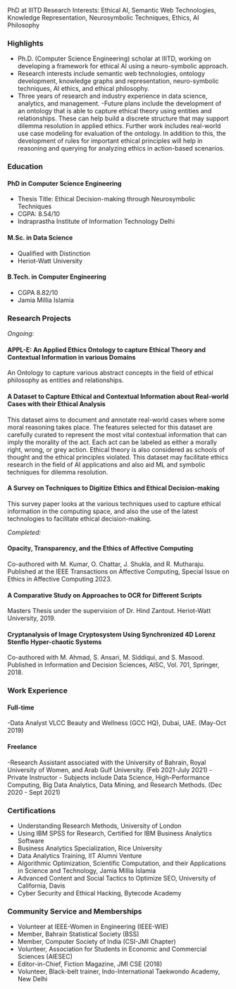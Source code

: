 PhD at IIITD
Research Interests: Ethical AI, Semantic Web Technologies, Knowledge Representation, Neurosymbolic Techniques, Ethics, AI Philosophy

### Highlights
- Ph.D. (Computer Science Engineering) scholar at IIITD, working on developing a framework for ethical AI using a neuro-symbolic approach.
- Research interests include semantic web technologies, ontology development, knowledge graphs and representation, neuro-symbolic techniques, AI ethics, and ethical philosophy.
- Three years of research and industry experience in data science, analytics, and management.
 -Future plans include the development of an ontology that is able to capture ethical theory using entities and relationships. These can help build a discrete structure that may support dilemma resolution in applied ethics. Further work includes real-world use case modeling for evaluation of the ontology. In addition to this, the development of rules for important ethical principles will help in reasoning and querying for analyzing ethics in action-based scenarios.

### Education
#### PhD in Computer Science Engineering
- Thesis Title: Ethical Decision-making through Neurosymbolic Techniques
- CGPA: 8.54/10
- Indraprastha Institute of Information Technology Delhi

#### M.Sc. in Data Science 
- Qualified with Distinction
- Heriot-Watt University

#### B.Tech. in Computer Engineering
- CGPA 8.82/10
- Jamia Millia Islamia

### Research Projects
<i>Ongoing:</i>
#### APPL-E: An Applied Ethics Ontology to capture Ethical Theory and Contextual Information in various Domains
An Ontology to capture various abstract concepts in the field of ethical philosophy as entities and relationships.

#### A Dataset to Capture Ethical and Contextual Information about Real-world Cases with their Ethical Analysis
This dataset aims to document and annotate real-world cases where some moral reasoning takes place. The features selected for this dataset are carefully curated to represent the most vital contextual information that can imply the morality of the act. Each act can be labeled as either a morally right, wrong, or grey action. Ethical theory is also considered as schools of thought and the ethical principles violated. This dataset may facilitate ethics research in the field of AI applications and also aid ML and symbolic techniques for dilemma resolution. 

#### A Survey on Techniques to Digitize Ethics and Ethical Decision-making
This survey paper looks at the various techniques used to capture ethical information in the computing space, and also the use of the latest technologies to facilitate ethical decision-making.

<i>Completed: </i>
#### Opacity, Transparency, and the Ethics of Affective Computing
Co-authored with M. Kumar, O. Chattar, J. Shukla, and R. Mutharaju. Published at the IEEE Transactions on Affective Computing, Special Issue on Ethics in Affective Computing 2023.

#### A Comparative Study on Approaches to OCR for Different Scripts
Masters Thesis under the supervision of Dr. Hind Zantout. Heriot-Watt University, 2019.

#### Cryptanalysis of Image Cryptosystem Using Synchronized 4D Lorenz Stenflo Hyper-chaotic Systems
Co-authored with M. Ahmad, S. Ansari, M. Siddiqui, and S. Masood. Published in Information and Decision Sciences, AISC, Vol. 701, Springer, 2018.

### Work Experience
#### Full-time
-Data Analyst VLCC Beauty and Wellness (GCC HQ), Dubai, UAE. (May-Oct 2019)
#### Freelance
-Research Assistant associated with the University of Bahrain, Royal University of Women, and Arab Gulf University. (Feb 2021-July 2021)
-Private Instructor - Subjects include Data Science, High-Performance Computing, Big Data Analytics, Data Mining, and Research Methods. (Dec 2020 - Sept 2021)

### Certifications
- Understanding Research Methods, University of London
- Using IBM SPSS for Research, Certified for IBM Business Analytics Software
- Business Analytics Specialization, Rice University
- Data Analytics Training, IIT Alumni Venture
- Algorithmic Optimization, Scientific Computation, and their Applications in Science and Technology, Jamia Millia Islamia
- Advanced Content and Social Tactics to Optimize SEO, University of California, Davis
- Cyber Security and Ethical Hacking, Bytecode Academy

### Community Service and Memberships
- Volunteer at IEEE-Women in Engineering (IEEE-WIE)
- Member, Bahrain Statistical Society (BSS)
- Member, Computer Society of India (CSI-JMI Chapter)
- Volunteer, Association for Students in Economic and Commercial Sciences (AIESEC)
- Editor-in-Chief, Fiction Magazine, JMI CSE (2018) 
- Volunteer, Black-belt trainer, Indo-International Taekwondo Academy, New Delhi

